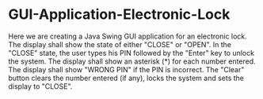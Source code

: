 # GUI-Application-Electronic-Lock
Here we are creating a Java Swing GUI application for an electronic lock.
The display shall show the state of either "CLOSE" or "OPEN".
In the "CLOSE" state, the user types his PIN followed by the "Enter" key to unlock the system. 
The display shall show an asterisk (*) for each number entered.
The display shall show "WRONG PIN" if the PIN is incorrect.
The "Clear" button clears the number entered (if any), locks the system and sets the display to "CLOSE".
